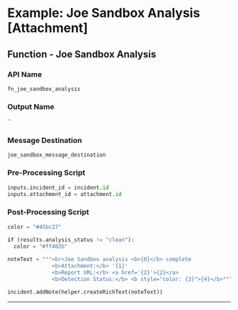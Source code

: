 <!--
    DO NOT MANUALLY EDIT THIS FILE
    THIS FILE IS AUTOMATICALLY GENERATED WITH resilient-circuits codegen
-->

# Example: Joe Sandbox Analysis [Attachment]

## Function - Joe Sandbox Analysis

### API Name
`fn_joe_sandbox_analysis`

### Output Name
``

### Message Destination
`joe_sandbox_message_destination`

### Pre-Processing Script
```python
inputs.incident_id = incident.id
inputs.attachment_id = attachment.id
```

### Post-Processing Script
```python
color = "#45bc27"

if (results.analysis_status != "clean"):
  color = "#ff402b"
  
noteText = """<br>Joe Sandbox analysis <b>{0}</b> complete
              <b>Attachment:</b> '{1}'
              <b>Report URL:</b> <a href='{2}'>{2}</a>
              <b>Detection Status:</b> <b style="color: {3}">{4}</b>""".format(results.analysis_report_name, attachment.name, results.analysis_report_url, color, results.analysis_status)

incident.addNote(helper.createRichText(noteText))
```

---

